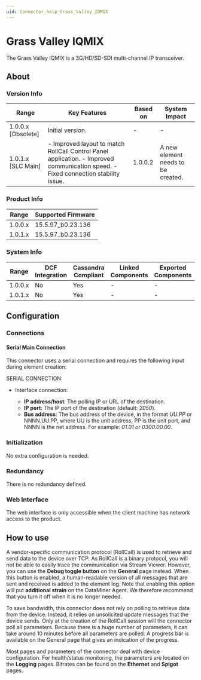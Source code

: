 ```yaml
---
uid: Connector_help_Grass_Valley_IQMIX
---
```


# Grass Valley IQMIX

The Grass Valley IQMIX is a 3G/HD/SD-SDI multi-channel IP transceiver.

## About

### Version Info

| **Range**            | **Key Features**                                                                                                                    | **Based on** | **System Impact**                  |
|----------------------|-------------------------------------------------------------------------------------------------------------------------------------|--------------|------------------------------------|
| 1.0.0.x \[Obsolete\] | Initial version.                                                                                                                    | \-           | \-                                 |
| 1.0.1.x \[SLC Main\] | \- Improved layout to match RollCall Control Panel application. - Improved communication speed. - Fixed connection stability issue. | 1.0.0.2      | A new element needs to be created. |

### Product Info

| Range     | Supported Firmware     |
|-----------|------------------------|
| 1.0.0.x   | 15.5.97_b0.23.136      |
| 1.0.1.x   | 15.5.97_b0.23.136      |

### System Info

| Range     | DCF Integration     | Cassandra Compliant     | Linked Components     | Exported Components     |
|-----------|---------------------|-------------------------|-----------------------|-------------------------|
| 1.0.0.x   | No                  | Yes                     | \-                    | \-                      |
| 1.0.1.x   | No                  | Yes                     | \-                    | \-                      |

## Configuration

### Connections

#### Serial Main Connection

This connector uses a serial connection and requires the following input during element creation:

SERIAL CONNECTION:

- Interface connection:

  - **IP address/host**: The polling IP or URL of the destination.
  - **IP port**: The IP port of the destination (default: *2050*).
  - **Bus address**: The bus address of the device, in the format *UU.PP* or NNNN.UU.PP, where UU is the unit address, PP is the unit port, and NNNN is the net address. For example: *01.01 or 0300.00.00*.

### Initialization

No extra configuration is needed.

### Redundancy

There is no redundancy defined.

### Web Interface

The web interface is only accessible when the client machine has network access to the product.

## How to use

A vendor-specific communication protocol (RollCall) is used to retrieve and send data to the device over TCP. As RollCall is a binary protocol, you will not be able to easily trace the communication via Stream Viewer. However, you can use the **Debug toggle button** on the **General** page instead. When this button is enabled, a human-readable version of all messages that are sent and received is added to the element log. Note that enabling this option will put **additional strain** on the DataMiner Agent. We therefore recommend that you turn it off when it is no longer needed.

To save bandwidth, this connector does not rely on polling to retrieve data from the device. Instead, it relies on unsolicited update messages that the device sends. Only at the creation of the RollCall session will the connector poll all parameters. Because there is a huge number of parameters, it can take around 10 minutes before all parameters are polled. A progress bar is available on the General page that gives an indication of the progress.

Most pages and parameters of the connector deal with device configuration. For health/status monitoring, the parameters are located on the **Logging** pages. Bitrates can be found on the **Ethernet** and **Spigot** pages.
